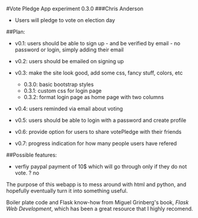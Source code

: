 #Vote Pledge App experiment 0.3.0
###Chris Anderson
- Users will pledge to vote on election day

##Plan:
- v0.1: users should be able to sign up - and be verified by email
        - no password or login, simply adding their email

- v0.2: users should be emailed on signing up
- v0.3: make the site look good, add some css, fancy stuff, colors, etc
    - 0.3.0: basic bootstrap styles
    - 0.3.1: custom css for login page
    - 0.3.2: format login page as home page with two columns
- v0.4: users reminded via email about voting
- v0.5: users should be able to login with a password and create profile
- v0.6: provide option for users to share votePledge with their friends
- v0.7: progress indication for how many people users have refered

##Possible features: 
- verfiy paypal payment of 10$ which will go through only
        if they do not vote. ? no


The purpose of this webapp is to mess around with html and python,
and hopefully eventually turn it into something useful.

Boiler plate code and Flask know-how from Miguel Grinberg's book,
*Flask Web Development*, which has been a great resource that I 
highly recomend. 
